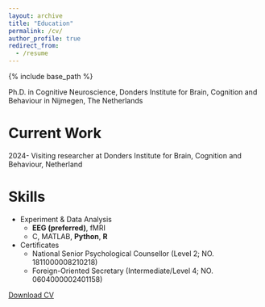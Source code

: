 ```yaml
---
layout: archive
title: "Education"
permalink: /cv/
author_profile: true
redirect_from:
  - /resume
---
```


{% include base_path %}


Ph.D. in Cognitive Neuroscience, Donders Institute for Brain, Cognition and Behaviour in Nijmegen, The Netherlands


Current Work
======
2024-	Visiting researcher at Donders Institute for Brain, Cognition and Behaviour, Netherland

  
Skills
======
* Experiment & Data Analysis
  * **EEG (preferred)**, fMRI
  * C, MATLAB, **Python**, **R**
* Certificates
  * National Senior Psychological Counsellor (Level 2; NO. 1811000008210218)
  * Foreign-Oriented Secretary (Intermediate/Level 4; NO. 0604000002401158)

[Download CV](https://github.com/shangll/shangll.github.io/blob/master/files/CV%20-%20Linlin%20Shang.pdf)
